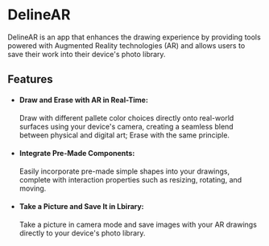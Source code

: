 # DelineAR
DelineAR is an app that enhances the drawing experience by providing tools powered with Augmented Reality technologies (AR) and allows users to save their work into their device's photo library.

## Features
- #### Draw and Erase with AR in Real-Time:
  Draw with different pallete color choices directly onto real-world surfaces using your device's camera, creating a seamless blend between physical and digital art; Erase with the same principle.
- #### Integrate Pre-Made Components:
   Easily incorporate pre-made simple shapes into your drawings, complete with interaction properties such as resizing, rotating, and moving.
- #### Take a Picture and Save It in Lbirary:
  Take a picture in camera mode and save images with your AR drawings directly to your device's photo library. 

